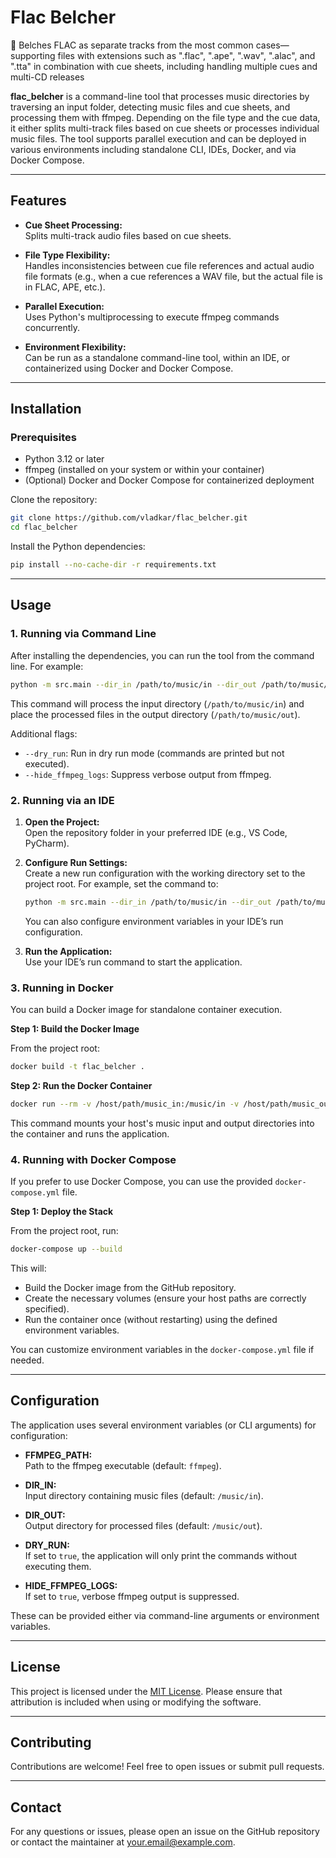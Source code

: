 # Flac Belcher

🤮 Belches FLAC  as separate tracks from the most common cases—supporting files with extensions such as ".flac", ".ape", ".wav", ".alac", and ".tta" in combination with cue sheets, including handling multiple cues and multi-CD releases 

**flac_belcher** is a command-line tool that processes music directories by traversing an input folder, detecting music files and cue sheets, and processing them with ffmpeg. Depending on the file type and the cue data, it either splits multi-track files based on cue sheets or processes individual music files. The tool supports parallel execution and can be deployed in various environments including standalone CLI, IDEs, Docker, and via Docker Compose.

---

## Features

- **Cue Sheet Processing:**  
  Splits multi-track audio files based on cue sheets.
  
- **File Type Flexibility:**  
  Handles inconsistencies between cue file references and actual audio file formats (e.g., when a cue references a WAV file, but the actual file is in FLAC, APE, etc.).

- **Parallel Execution:**  
  Uses Python's multiprocessing to execute ffmpeg commands concurrently.

- **Environment Flexibility:**  
  Can be run as a standalone command-line tool, within an IDE, or containerized using Docker and Docker Compose.

---

## Installation

### Prerequisites

- Python 3.12 or later
- ffmpeg (installed on your system or within your container)
- (Optional) Docker and Docker Compose for containerized deployment

Clone the repository:

```bash
git clone https://github.com/vladkar/flac_belcher.git
cd flac_belcher
```

Install the Python dependencies:

```bash
pip install --no-cache-dir -r requirements.txt
```

---

## Usage

### 1. Running via Command Line

After installing the dependencies, you can run the tool from the command line. For example:

```bash
python -m src.main --dir_in /path/to/music/in --dir_out /path/to/music/out --ffmpeg_path ffmpeg
```

This command will process the input directory (`/path/to/music/in`) and place the processed files in the output directory (`/path/to/music/out`).

Additional flags:
- `--dry_run`: Run in dry run mode (commands are printed but not executed).
- `--hide_ffmpeg_logs`: Suppress verbose output from ffmpeg.

### 2. Running via an IDE

1. **Open the Project:**  
   Open the repository folder in your preferred IDE (e.g., VS Code, PyCharm).

2. **Configure Run Settings:**  
   Create a new run configuration with the working directory set to the project root. For example, set the command to:
   ```bash
   python -m src.main --dir_in /path/to/music/in --dir_out /path/to/music/out --ffmpeg_path ffmpeg
   ```
   You can also configure environment variables in your IDE’s run configuration.

3. **Run the Application:**  
   Use your IDE’s run command to start the application.

### 3. Running in Docker

You can build a Docker image for standalone container execution.

**Step 1: Build the Docker Image**

From the project root:

```bash
docker build -t flac_belcher .
```

**Step 2: Run the Docker Container**

```bash
docker run --rm -v /host/path/music_in:/music/in -v /host/path/music_out:/music/out flac_belcher
```

This command mounts your host's music input and output directories into the container and runs the application.

### 4. Running with Docker Compose

If you prefer to use Docker Compose, you can use the provided `docker-compose.yml` file.

**Step 1: Deploy the Stack**

From the project root, run:

```bash
docker-compose up --build
```

This will:
- Build the Docker image from the GitHub repository.
- Create the necessary volumes (ensure your host paths are correctly specified).
- Run the container once (without restarting) using the defined environment variables.

You can customize environment variables in the `docker-compose.yml` file if needed.

---

## Configuration

The application uses several environment variables (or CLI arguments) for configuration:

- **FFMPEG_PATH:**  
  Path to the ffmpeg executable (default: `ffmpeg`).

- **DIR_IN:**  
  Input directory containing music files (default: `/music/in`).

- **DIR_OUT:**  
  Output directory for processed files (default: `/music/out`).

- **DRY_RUN:**  
  If set to `true`, the application will only print the commands without executing them.

- **HIDE_FFMPEG_LOGS:**  
  If set to `true`, verbose ffmpeg output is suppressed.

These can be provided either via command-line arguments or environment variables.

---

## License

This project is licensed under the [MIT License](LICENSE). Please ensure that attribution is included when using or modifying the software.

---

## Contributing

Contributions are welcome! Feel free to open issues or submit pull requests.

---

## Contact

For any questions or issues, please open an issue on the GitHub repository or contact the maintainer at [your.email@example.com](mailto:your.email@example.com).
````markdown
